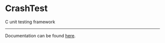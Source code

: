 # CrashTest

C unit testing framework

---

Documentation can be found [here](https://crashtest.readthedocs.io/en/latest/index.html).

